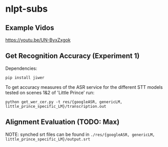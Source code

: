# nlpt-subs

## Example Vidos

https://youtu.be/UN-ByxZxgok

## Get Recognition Accuracy (Experiment 1)

Dependencies:
```
pip install jiwer
```

To get accuracy measures of the ASR service for the different STT models tested on scenes 1&2 of 'Little Prince' run:
```
python get_wer_cer.py -t res/{googleASR, genericLM, little_prince_specific_LM}/transcription.out 
```
## Alignment Evaluation (TODO: Max)

NOTE: synched srt files can be found in ```./res/{googleASR, genericLM, little_prince_specific_LM}/output.srt```
